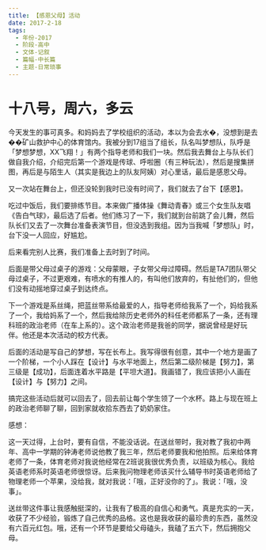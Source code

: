 ```yaml
---
title: 【感恩父母】活动
date: 2017-2-18
tags:
  - 年份-2017
  - 阶段-高中
  - 文体-记叙
  - 篇幅-中长篇
  - 主题-日常琐事
---
```


# 十八号，周六，多云

今天发生的事可真多。和妈妈去了学校组织的活动，本以为会去水�，没想到是去��矿山救护中心的体育馆内。我被分到17组当了组长，队名叫梦想队，队呼是「梦想梦想，XX飞翔！」有两个指导老师和我们一块。然后我去舞台上与队长们做自我介绍，介绍完后第一个游戏是传球、呼啦圈（有三种玩法），然后是搜集拼图，再后是与陌生人（其实是我边上的队友阿姨）对心里话，最后是感恩父母。

又一次站在舞台上，但还没轮到我时已没有时间了，我们就去了台下【感恩】。

吃过中饭后，我们要排练节目。本来做广播体操《舞动青春》或三个女生队友唱《告白气球》，最后选了后者。他们练习了一下，我们就到台前跳了会儿舞，然后队长们又去了一次舞台准备表演节目，但没选到我组。因为当我喊「梦想队」时，台下没一人回应，好尴尬。

后来看完别人比赛，我们准备上去时到了时间。

后面是带父母过桌子的游戏：父母蒙眼，子女带父母过障碍。然后是TA7团队带父母过桌子，不过更艰难，有喷水的有推人的，有叫他们放弃的，有扯他们的，但他们没有动摇地穿过桌子到达终点。

下一个游戏是系丝绳，把蓝丝带系给最爱的人，指导老师给我系了一个，妈给我系了一个，我给妈系了一个，然后我给除历史老师外的科任老师都系了一条，还有理科班的政治老师（在车上系的）。这个政治老师是我爸的同学，据说曾经是好玩伴。他还是本次活动的校方代表。

后面的活动是写自己的梦想，写在长布上。我写得很有创意，其中一个地方是画了一个阶梯，一个小人踩在【设计】与水平地面上，然后第二级阶梯是【努力】，第三级是【成功】，后面连着水平路是【平坦大道】。我画错了，我应该把小人画在【设计】与【努力】之间。

搞完这些活动后就可以回去了，回去前让每个学生领了一个水杯。路上与现在班上的政治老师聊了聊，回到家就收拾东西去了奶奶家住。

感想：

这一天过得，上台时，要有自信，不能没话说。在送丝带时，我对教了我初中两年、高中一学期的钟涛老师说他教了我三年，然后老师要我和他拍照。后来给体育老师了一条，体育老师对我说他经常在2班说我很优秀负责，以班级为核心。我给英语老师系时英语老师很惊讶。后来我问物理老师该买什么辅导书时英语老师给了物理老师一个苹果，没给我，就对我说：「哦，正好没你的了」。我说：「哦，没事」。

送丝带这件事让我感触挺深的，让我有了极高的自信心和勇气。真是充实的一天，收获了不少经验，锻炼了自己优秀的品格。这也是我收获的最珍贵的东西，虽然没有六百元红包。哦，还有一个环节是要给父母磕头，我磕了五六下，然后拥抱父母。
